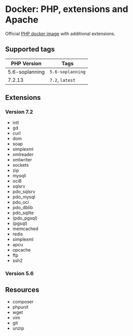 # Docker: PHP, extensions and Apache

Official [PHP docker image](https://hub.docker.com/_/php/) with additional extensions.

## Supported tags

| PHP Version    | Tags            |
| -------------- | --------------- |
| 5.6-soplanning | `5.6-soplanning`|
| 7.2.13         | `7.2`, `latest` |

## Extensions

### Version 7.2

- intl
- gd
- curl
- dom
- soap
- simplexml
- xmlreader
- xmlwriter
- sockets
- zip
- mysqli
- oci8
- sqlsrv
- pdo_sqlsrv
- pdo_mysql
- pdo_oci
- pdo_dblib
- pdo_sqlite
- (pdo_pgsql)
- (pgsql)
- memcached
- redis
- simplexml
- apcu
- opcache
- ftp
- ssh2

### Version 5.6


## Resources

- composer
- phpunit
- wget
- vim
- git
- unzip
